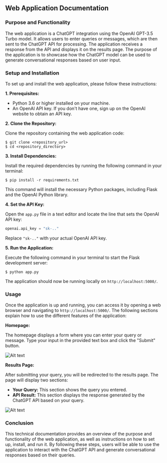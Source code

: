 ## Web Application Documentation

### Purpose and Functionality

The web application is a ChatGPT integration using the OpenAI GPT-3.5 Turbo model. It allows users to enter queries or messages, which are then sent to the ChatGPT API for processing. The application receives a response from the API and displays it on the results page. The purpose of the application is to showcase how the ChatGPT model can be used to generate conversational responses based on user input.

### Setup and Installation

To set up and install the web application, please follow these instructions:

**1. Prerequisites:**

- Python 3.6 or higher installed on your machine.
- An OpenAI API key. If you don't have one, sign up on the OpenAI website to obtain an API key.

**2. Clone the Repository:**

Clone the repository containing the web application code:

```
$ git clone <repository_url>
$ cd <repository_directory>
```

**3. Install Dependencies:**

Install the required dependencies by running the following command in your terminal:

```
$ pip install -r requirements.txt
```

This command will install the necessary Python packages, including Flask and the OpenAI Python library.

**4. Set the API Key:**

Open the `app.py` file in a text editor and locate the line that sets the OpenAI API key:

```python
openai.api_key = "sk-.."
```

Replace `"sk-.."` with your actual OpenAI API key.

**5. Run the Application:**

Execute the following command in your terminal to start the Flask development server:

```
$ python app.py
```

The application should now be running locally on `http://localhost:5000/`.

### Usage

Once the application is up and running, you can access it by opening a web browser and navigating to `http://localhost:5000/`. The following sections explain how to use the different features of the application:

**Homepage:**

The homepage displays a form where you can enter your query or message. Type your input in the provided text box and click the "Submit" button.

![Alt text](/screenshot/home.png?raw=true)

**Results Page:**

After submitting your query, you will be redirected to the results page. The page will display two sections:

- **Your Query:** This section shows the query you entered.
- **API Result:** This section displays the response generated by the ChatGPT API based on your query.

![Alt text](/screenshot/result.png?raw=true)

### Conclusion

This technical documentation provides an overview of the purpose and functionality of the web application, as well as instructions on how to set up, install, and run it. By following these steps, users will be able to use the application to interact with the ChatGPT API and generate conversational responses based on their queries.